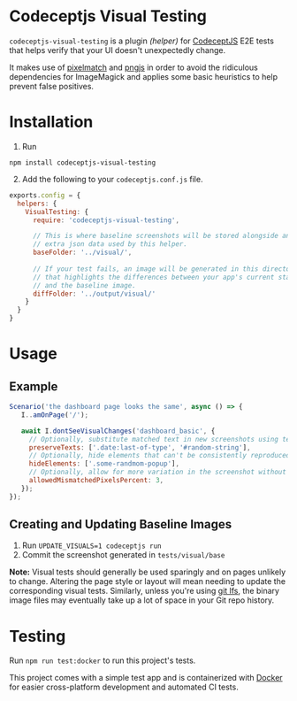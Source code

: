 # Codeceptjs Visual Testing

`codeceptjs-visual-testing` is a plugin _(helper)_ for [CodeceptJS](https://codecept.io/) E2E tests that helps verify that your UI doesn't unexpectedly change.

It makes use of [pixelmatch](https://github.com/mapbox/pixelmatch) and [pngjs](https://github.com/lukeapage/pngjs) in order to avoid the ridiculous dependencies for ImageMagick and applies some basic heuristics to help prevent false positives.

# Installation

1. Run

```
npm install codeceptjs-visual-testing
```

2. Add the following to your `codeceptjs.conf.js` file.

```js
exports.config = {
  helpers: {
    VisualTesting: {
      require: 'codeceptjs-visual-testing',

      // This is where baseline screenshots will be stored alongside any
      // extra json data used by this helper.
      baseFolder: '../visual/',
      
      // If your test fails, an image will be generated in this directory
      // that highlights the differences between your app's current state
      // and the baseline image.
      diffFolder: '../output/visual/'
    }
  }
}
```

# Usage

## Example

```js
Scenario('the dashboard page looks the same', async () => {
   I..amOnPage('/');

   await I.dontSeeVisualChanges('dashboard_basic', {
     // Optionally, substitute matched text in new screenshots using text from the baseline image (Default: []).
     preserveTexts: ['.date:last-of-type', '#random-string'],
     // Optionally, hide elements that can't be consistently reproduced (Default: []).
     hideElements: ['.some-randmom-popup'],
     // Optionally, allow for more variation in the screenshot without failing the test (Default: 1).
     allowedMismatchedPixelsPercent: 3,
   });
});
```

## Creating and Updating Baseline Images

1. Run `UPDATE_VISUALS=1 codeceptjs run`
2. Commit the screenshot generated in `tests/visual/base`

**Note:** Visual tests should generally be used sparingly and on pages unlikely to change.
Altering the page style or layout will mean needing to update the corresponding visual tests.
Similarly, unless you're using [git lfs](https://git-lfs.github.com/), the binary image files
may eventually take up a lot of space in your Git repo history.

# Testing

Run `npm run test:docker` to run this project's tests.

This project comes with a simple test app and is containerized with [Docker](https://www.docker.com/) for easier cross-platform development and automated CI tests.
